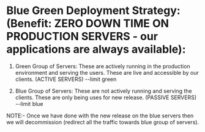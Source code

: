 # Blue Green Deployment Strategy: (Benefit: ZERO DOWN TIME ON PRODUCTION SERVERS - our applications are always available):

1) Green Group of Servers: These are actively running in the production environment and serving the users. These are live and accessible by our clients. (ACTIVE SERVERS)      --limit green

2) Blue Group of Servers: These are not actively running and serving the clients.  These are only being uses for new release. (PASSIVE SERVERS)                                 --limit blue

NOTE:- Once we have done with the new release on the blue servers then we will decommission (redirect all the traffic towards blue group of servers).